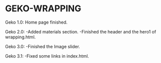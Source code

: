 # GEKO-WRAPPING

Geko 1.0: Home page finished.

Geko 2.0: 
    -Added materials section.
    -Finished the header and the hero1 of wrapping.html.

Geko 3.0:
    -Finished the Image slider.

Geko 3.1:
    -Fixed some links in index.html.